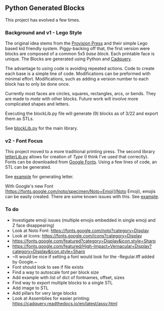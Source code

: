 ## Python Generated Blocks

This project has evolved a few times.

### Background and v1 - Lego Style
The original idea stems from the [Provision Press](https://www.provisionalpress.com) and their simple Lego based kid friendly system. Piggy-backing off that, the first version were blocks are composed of a common 5x5 *base block*. Each printable face is unique. The Blocks are generated using Python and [Cadquery](https://cadquery.readthedocs.io/en/latest/index.html).

The advantage to using code is avoiding repeated actions. Code to create each base is a simple line of code. Modifications can be preformed with minimal effort. Modifications, such as adding a version number to each block has to only be done once.

Currently most faces are circles, squares, rectangles, arcs, or bends. They are made to *mate* with other blocks. Future work will involve more complicated shapes and letters.

Executing the blockLib.py file will generate (9) blocks as of 3/22 and export them as STLs.

See [blockLib.py](https://github.com/aguileraGit/blocks/blob/main/blockLib.py) for the main library.

### v2 - Font Focus
This project moved to a more traditional printing press. The second library [letterLib.py](https://github.com/aguileraGit/blocks/blob/main/letterLib.py) allows for creation of *Type* (I think I've used that correctly). Fonts can be downloaded from [Google Fonts](https://fonts.google.com/). Using a few lines of code, an STL can be generated.

See [example](https://github.com/aguileraGit/blocks/blob/main/letter-example-simple.py) for generating letter.

With Google's new Font [https://fonts.google.com/noto/specimen/Noto+Emoji](Noto Emoji), emojis can be easily created. There are some known issues with this. See [example](https://github.com/aguileraGit/blocks/blob/main/letter-example-simple.py).

### To do
- Investigate emoji issues (multiple emojis embedded in single emoji and Z face disappearing)
- Look at Noto Font: https://fonts.google.com/noto?category=Display
- Look at Icons: https://fonts.google.com/icons?category=Display
- https://fonts.google.com/featured?category=Display&icon.style=Sharp
- https://fonts.google.com/featured/High-Impact+Vernacular+Display?category=Display&icon.style=Sharp
- ~It would be nice if setting a font would look for the -Regular.tff added by Google.~
- Font should look to see if file exists
- Find a way to autoscale font per block size
- Add example with list of dict of fontnames, offset, sizes
- Find way to export multiple blocks to a single STL
- Add image to STL
- Add pillars for very large blocks
- Look at Assemblies for easier printing: https://cadquery.readthedocs.io/en/latest/assy.html
